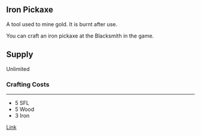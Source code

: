 ## Iron Pickaxe

A tool used to mine gold. It is burnt after use.

You can craft an iron pickaxe at the Blacksmith in the game.

## Supply

Unlimited

### Crafting Costs

---

- 5 SFL
- 5 Wood
- 3 Iron

[Link](https://docs.sunflower-land.com/crafting-guide)
